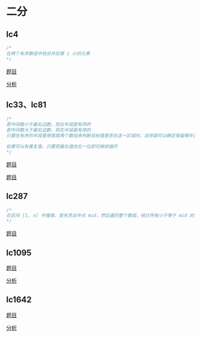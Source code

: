 
# 二分

## lc4

```cpp
/*
在两个有序数组中找合并后第 i 小的元素
*/
```

[题目](https://leetcode.com/problems/median-of-two-sorted-arrays)

[分析](https://zhuanlan.zhihu.com/p/55666669)

## lc33、lc81

```cpp
/*
若中间数小于最右边数，则右半段是有序的
若中间数大于最右边数，则左半段是有序的
只要在有序的半段里用首尾两个数组来判断目标值是否在这一区域内，这样就可以确定保留哪半边

如果可以有重复值，只要把最右值向左一位即可继续循环
*/
```

[题目](https://leetcode.com/problems/search-in-rotated-sorted-array/)

[题目](https://leetcode.com/problems/search-in-rotated-sorted-array-ii/description/)

## lc287

```cpp
/*
在区间 [1, n] 中搜索，首先求出中点 mid，然后遍历整个数组，统计所有小于等于 mid 的数的个数，如果个数小于等于 mid，则说明重复值在 [mid+1, n] 之间，反之，重复值应在 [1, mid-1] 之间
*/
```

[题目](https://leetcode.com/problems/find-the-duplicate-number/)

## lc1095

[题目](https://leetcode.com/problems/find-in-mountain-array/)

[分析](https://www.bilibili.com/video/BV1m5411V7x7)

## lc1642

[题目](https://leetcode.com/problems/furthest-building-you-can-reach/)

[分析](https://www.youtube.com/watch?v=FowBaF5hYcY)
